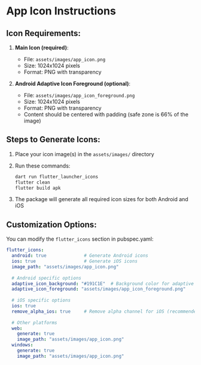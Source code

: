 # App Icon Instructions

## Icon Requirements:

1. **Main Icon (required)**: 
   - File: `assets/images/app_icon.png`
   - Size: 1024x1024 pixels
   - Format: PNG with transparency

2. **Android Adaptive Icon Foreground (optional)**:
   - File: `assets/images/app_icon_foreground.png`
   - Size: 1024x1024 pixels
   - Format: PNG with transparency
   - Content should be centered with padding (safe zone is 66% of the image)

## Steps to Generate Icons:

1. Place your icon image(s) in the `assets/images/` directory

2. Run these commands:
   ```bash
   dart run flutter_launcher_icons
   flutter clean
   flutter build apk
   ```

3. The package will generate all required icon sizes for both Android and iOS

## Customization Options:

You can modify the `flutter_icons` section in pubspec.yaml:

```yaml
flutter_icons:
  android: true              # Generate Android icons
  ios: true                  # Generate iOS icons
  image_path: "assets/images/app_icon.png"
  
  # Android specific options
  adaptive_icon_background: "#191C1E"  # Background color for adaptive icons
  adaptive_icon_foreground: "assets/images/app_icon_foreground.png"
  
  # iOS specific options
  ios: true
  remove_alpha_ios: true     # Remove alpha channel for iOS (recommended)
  
  # Other platforms
  web:
    generate: true
    image_path: "assets/images/app_icon.png"
  windows:
    generate: true
    image_path: "assets/images/app_icon.png"
